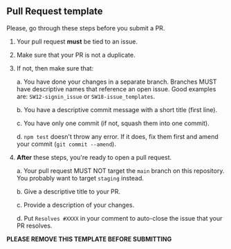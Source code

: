 ## Pull Request template

Please, go through these steps before you submit a PR.

1. Your pull request **must** be tied to an issue.
2. Make sure that your PR is not a duplicate.
3. If not, then make sure that:

   a. You have done your changes in a separate branch. Branches MUST have descriptive names that reference an open issue. Good examples are: `SW12-signin_issue` or `SW18-issue_templates`.

   b. You have a descriptive commit message with a short title (first line).

   c. You have only one commit (if not, squash them into one commit).

   d. `npm test` doesn't throw any error. If it does, fix them first and amend your commit (`git commit --amend`).

4. **After** these steps, you're ready to open a pull request.

   a. Your pull request MUST NOT target the `main` branch on this repository. You probably want to target `staging` instead.

   b. Give a descriptive title to your PR.

   c. Provide a description of your changes.

   d. Put `Resolves #XXXX` in your comment to auto-close the issue that your PR resolves.

**PLEASE REMOVE THIS TEMPLATE BEFORE SUBMITTING**
